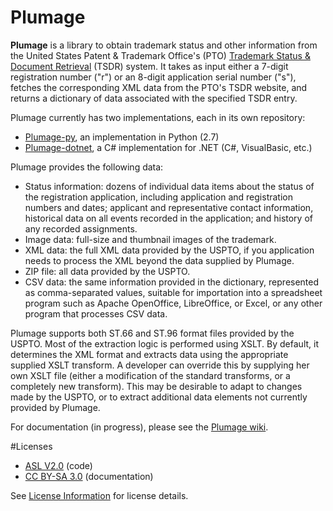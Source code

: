 Plumage
=======
**Plumage** is a library to obtain trademark status and other information from the United States Patent & Trademark Office's (PTO) [Trademark Status & Document Retrieval](http://tsdr.uspto.gov/) (TSDR) system.  It takes as input either a 7-digit registration number ("r") or an 8-digit application serial number ("s"), fetches the corresponding XML data from the PTO's TSDR website, and returns a dictionary of data associated with the specified TSDR entry.

Plumage  currently has two implementations, each in its own repository:
* [Plumage-py](https://github.com/codingatty/Plumage-py), an implementation in Python (2.7)
* [Plumage-dotnet](https://github.com/codingatty/Plumage-dotnet), a C# implementation for .NET (C#, VisualBasic, etc.)

Plumage provides the following data:
* Status information: dozens of individual data items about the status of the registration application, including application and registration numbers and dates; applicant and representative contact information, historical data on all events recorded in the application; and history of any recorded assignments.  
* Image data: full-size and thumbnail images of the trademark.
* XML data: the full XML data provided by the USPTO, if you application needs to process the XML beyond the data supplied by Plumage.
* ZIP file: all data provided by the USPTO.
* CSV data: the same information provided in the dictionary, represented as comma-separated values, suitable for importation into a spreadsheet program such as Apache OpenOffice, LibreOffice, or Excel, or any other program that processes CSV data.

Plumage supports both ST.66 and ST.96 format files provided by the USPTO.  Most of the extraction logic is performed using XSLT.  By default, it determines the XML format and extracts data using the appropriate supplied XSLT transform.  A developer can override this by supplying her own XSLT file (either a modification of the standard transforms, or a completely new transform).  This may be desirable to adapt to changes made by the USPTO, or to extract additional data elements not currently provided by Plumage.

For documentation (in progress), please see the [Plumage wiki](https://github.com/codingatty/Plumage/wiki).

#Licenses

* [ASL V2.0](http://www.apache.org/licenses/LICENSE-2.0) (code)
* [CC BY-SA 3.0](http://creativecommons.org/licenses/by-sa/3.0/) (documentation)

See [License Information](https://github.com/codingatty/Plumage/wiki/License-Information) for license details.




